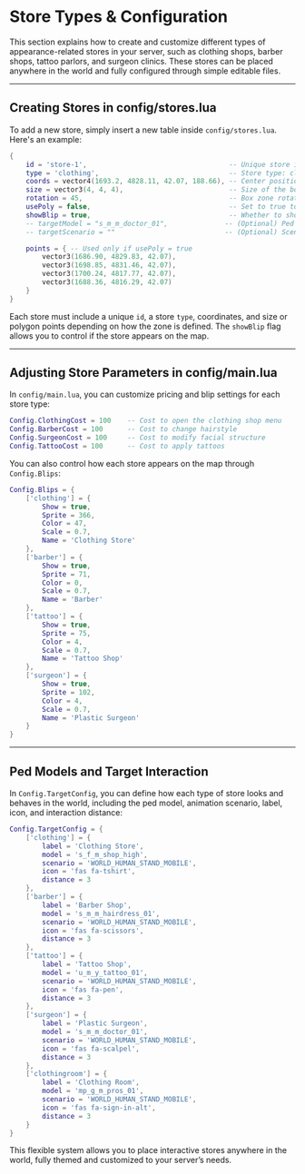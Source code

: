 # Store Types & Configuration

This section explains how to create and customize different types of appearance-related stores in your server, such as clothing shops, barber shops, tattoo parlors, and surgeon clinics. These stores can be placed anywhere in the world and fully configured through simple editable files.

***

## Creating Stores in config/stores.lua <a href="#integration-as-an-example-in-legacyfuel" id="integration-as-an-example-in-legacyfuel"></a>

To add a new store, simply insert a new table inside `config/stores.lua`. Here's an example:

```lua
{
    id = 'store-1',                                   -- Unique store identifier
    type = 'clothing',                                -- Store type: clothing, barber, tattoo, etc.
    coords = vector4(1693.2, 4828.11, 42.07, 188.66), -- Center position of the store
    size = vector3(4, 4, 4),                          -- Size of the box zone (ignored if usePoly is true)
    rotation = 45,                                    -- Box zone rotation
    usePoly = false,                                  -- Set to true to use custom polygon shape
    showBlip = true,                                  -- Whether to show a blip on the map
    -- targetModel = "s_m_m_doctor_01",              -- (Optional) Ped model override
    -- targetScenario = ""                           -- (Optional) Scenario animation override

    points = { -- Used only if usePoly = true
        vector3(1686.90, 4829.83, 42.07),
        vector3(1698.85, 4831.46, 42.07),
        vector3(1700.24, 4817.77, 42.07),
        vector3(1688.36, 4816.29, 42.07)
    }
}

```

Each store must include a unique `id`, a store `type`, coordinates, and size or polygon points depending on how the zone is defined. The `showBlip` flag allows you to control if the store appears on the map.

***

## Adjusting Store Parameters in config/main.lua <a href="#file-with-the-integration-applied" id="file-with-the-integration-applied"></a>

In `config/main.lua`, you can customize pricing and blip settings for each store type:

```lua
Config.ClothingCost = 100    -- Cost to open the clothing shop menu
Config.BarberCost = 100      -- Cost to change hairstyle
Config.SurgeonCost = 100     -- Cost to modify facial structure
Config.TattooCost = 100      -- Cost to apply tattoos
```

You can also control how each store appears on the map through `Config.Blips`:

```lua
Config.Blips = {
    ['clothing'] = {
        Show = true,
        Sprite = 366,
        Color = 47,
        Scale = 0.7,
        Name = 'Clothing Store'
    },
    ['barber'] = {
        Show = true,
        Sprite = 71,
        Color = 0,
        Scale = 0.7,
        Name = 'Barber'
    },
    ['tattoo'] = {
        Show = true,
        Sprite = 75,
        Color = 4,
        Scale = 0.7,
        Name = 'Tattoo Shop'
    },
    ['surgeon'] = {
        Show = true,
        Sprite = 102,
        Color = 4,
        Scale = 0.7,
        Name = 'Plastic Surgeon'
    }
}
```

***

## Ped Models and Target Interaction

In `Config.TargetConfig`, you can define how each type of store looks and behaves in the world, including the ped model, animation scenario, label, icon, and interaction distance:

```lua
Config.TargetConfig = {
    ['clothing'] = {
        label = 'Clothing Store',
        model = 's_f_m_shop_high',
        scenario = 'WORLD_HUMAN_STAND_MOBILE',
        icon = 'fas fa-tshirt',
        distance = 3
    },
    ['barber'] = {
        label = 'Barber Shop',
        model = 's_m_m_hairdress_01',
        scenario = 'WORLD_HUMAN_STAND_MOBILE',
        icon = 'fas fa-scissors',
        distance = 3
    },
    ['tattoo'] = {
        label = 'Tattoo Shop',
        model = 'u_m_y_tattoo_01',
        scenario = 'WORLD_HUMAN_STAND_MOBILE',
        icon = 'fas fa-pen',
        distance = 3
    },
    ['surgeon'] = {
        label = 'Plastic Surgeon',
        model = 's_m_m_doctor_01',
        scenario = 'WORLD_HUMAN_STAND_MOBILE',
        icon = 'fas fa-scalpel',
        distance = 3
    },
    ['clothingroom'] = {
        label = 'Clothing Room',
        model = 'mp_g_m_pros_01',
        scenario = 'WORLD_HUMAN_STAND_MOBILE',
        icon = 'fas fa-sign-in-alt',
        distance = 3
    }
}
```

This flexible system allows you to place interactive stores anywhere in the world, fully themed and customized to your server’s needs.
